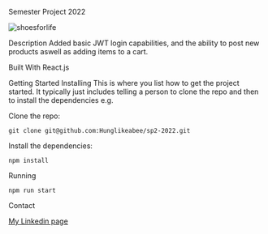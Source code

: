 Semester Project 2022

![shoesforlife](https://user-images.githubusercontent.com/74536958/193814447-882cc0ef-4fa6-4399-afde-f7c42076e884.png)


Description
Added basic JWT login capabilities, and the ability to post new products aswell as adding items to a cart.


Built With
React.js

Getting Started
Installing
This is where you list how to get the project started. It typically just includes telling a person to clone the repo and then to install the dependencies e.g.

Clone the repo:

    git clone git@github.com:Hunglikeabee/sp2-2022.git

Install the dependencies:

    npm install

Running

    npm run start

Contact

[My Linkedin page](https://www.linkedin.com/in/hans-christian-osbak-b318ab1b9/ "My Linkedin page")
